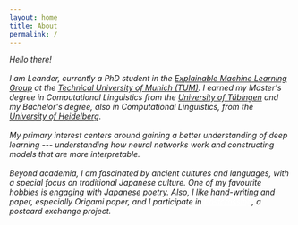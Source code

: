 ```yaml
---
layout: home
title: About
permalink: /
---
```


_Hello there!_
<br/><br/>
_I am Leander, currently a PhD student in the <a href="https://www.eml-unitue.de/"> Explainable Machine Learning Group</a> at the <a href="https://www.tum.de/"> Technical University of Munich (TUM)</a>.
I earned my Master's degree in Computational Linguistics from the <a href="https://uni-tuebingen.de/"> University of Tübingen</a> and my Bachelor's degree, also in Computational Linguistics, from the <a href="https://www.uni-heidelberg.de/en"> University of Heidelberg</a>._
<br/><br/>
_My primary interest centers around gaining a better understanding of deep learning --- understanding how neural networks work and constructing models that are more interpretable._
<br/><br/>
_Beyond academia, I am fascinated by ancient cultures and languages, with a special focus on traditional Japanese culture. One of my favourite hobbies is engaging with Japanese poetry. Also, I like hand-writing and paper, especially Origami paper, and I participate in <a style="color: white" href="https://www.postcrossing.com/"> Postcrossing</a>, a postcard exchange project._

